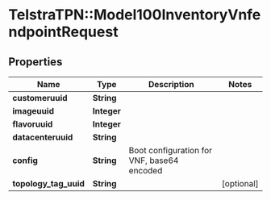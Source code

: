 # TelstraTPN::Model100InventoryVnfendpointRequest

## Properties
Name | Type | Description | Notes
------------ | ------------- | ------------- | -------------
**customeruuid** | **String** |  | 
**imageuuid** | **Integer** |  | 
**flavoruuid** | **Integer** |  | 
**datacenteruuid** | **String** |  | 
**config** | **String** | Boot configuration for VNF, base64 encoded | 
**topology_tag_uuid** | **String** |  | [optional] 


